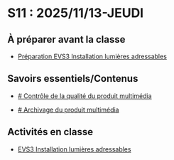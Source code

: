 # S11 : <!-- %: S11 -->2025/11/13-JEUDI<!-- %; -->

## À préparer avant la classe

* [Préparation EVS3 <!-- %: BLOC3 -->Installation lumières adressables<!-- %; -->](../../04-evaluations/sommatives/03/)


## Savoirs essentiels/Contenus

* [ <!-- %: BLOC3_SAVOIR7  --># Contrôle de la qualité du produit multimédia<!-- %; -->](../../03-savoirs/03/07/)

* [ <!-- %: BLOC3_SAVOIR8  --># Archivage du produit multimédia<!-- %; -->](../../03-savoirs/03/08/)


## Activités en classe

* [ EVS3 <!-- %: BLOC3 -->Installation lumières adressables<!-- %; -->](../../04-evaluations/sommatives/03/)
